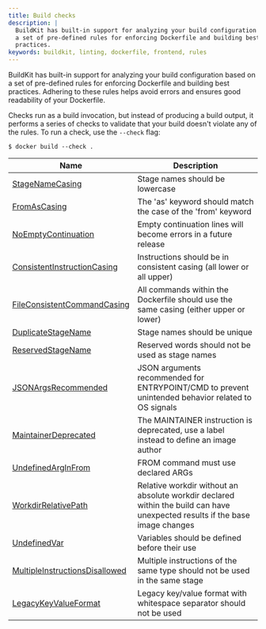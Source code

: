 ```yaml
---
title: Build checks
description: |
  BuildKit has built-in support for analyzing your build configuration based on
  a set of pre-defined rules for enforcing Dockerfile and building best
  practices.
keywords: buildkit, linting, dockerfile, frontend, rules
---
```


BuildKit has built-in support for analyzing your build configuration based on a
set of pre-defined rules for enforcing Dockerfile and building best practices.
Adhering to these rules helps avoid errors and ensures good readability of your
Dockerfile.

Checks run as a build invocation, but instead of producing a build output, it
performs a series of checks to validate that your build doesn't violate any of
the rules. To run a check, use the `--check` flag:

```console
$ docker build --check .
```

<table>
  <thead>
    <tr>
      <th>Name</th>
      <th>Description</th>
    </tr>
  </thead>
  <tbody>
    <tr>
      <td><a href="./stage-name-casing/">StageNameCasing</a></td>
      <td>Stage names should be lowercase</td>
    </tr>
    <tr>
      <td><a href="./from-as-casing/">FromAsCasing</a></td>
      <td>The 'as' keyword should match the case of the 'from' keyword</td>
    </tr>
    <tr>
      <td><a href="./no-empty-continuation/">NoEmptyContinuation</a></td>
      <td>Empty continuation lines will become errors in a future release</td>
    </tr>
    <tr>
      <td><a href="./consistent-instruction-casing/">ConsistentInstructionCasing</a></td>
      <td>Instructions should be in consistent casing (all lower or all upper)</td>
    </tr>
    <tr>
      <td><a href="./file-consistent-command-casing/">FileConsistentCommandCasing</a></td>
      <td>All commands within the Dockerfile should use the same casing (either upper or lower)</td>
    </tr>
    <tr>
      <td><a href="./duplicate-stage-name/">DuplicateStageName</a></td>
      <td>Stage names should be unique</td>
    </tr>
    <tr>
      <td><a href="./reserved-stage-name/">ReservedStageName</a></td>
      <td>Reserved words should not be used as stage names</td>
    </tr>
    <tr>
      <td><a href="./json-args-recommended/">JSONArgsRecommended</a></td>
      <td>JSON arguments recommended for ENTRYPOINT/CMD to prevent unintended behavior related to OS signals</td>
    </tr>
    <tr>
      <td><a href="./maintainer-deprecated/">MaintainerDeprecated</a></td>
      <td>The MAINTAINER instruction is deprecated, use a label instead to define an image author</td>
    </tr>
    <tr>
      <td><a href="./undefined-arg-in-from/">UndefinedArgInFrom</a></td>
      <td>FROM command must use declared ARGs</td>
    </tr>
    <tr>
      <td><a href="./workdir-relative-path/">WorkdirRelativePath</a></td>
      <td>Relative workdir without an absolute workdir declared within the build can have unexpected results if the base image changes</td>
    </tr>
    <tr>
      <td><a href="./undefined-var/">UndefinedVar</a></td>
      <td>Variables should be defined before their use</td>
    </tr>
    <tr>
      <td><a href="./multiple-instructions-disallowed/">MultipleInstructionsDisallowed</a></td>
      <td>Multiple instructions of the same type should not be used in the same stage</td>
    </tr>
    <tr>
      <td><a href="./legacy-key-value-format/">LegacyKeyValueFormat</a></td>
      <td>Legacy key/value format with whitespace separator should not be used</td>
    </tr>
  </tbody>
</table>

